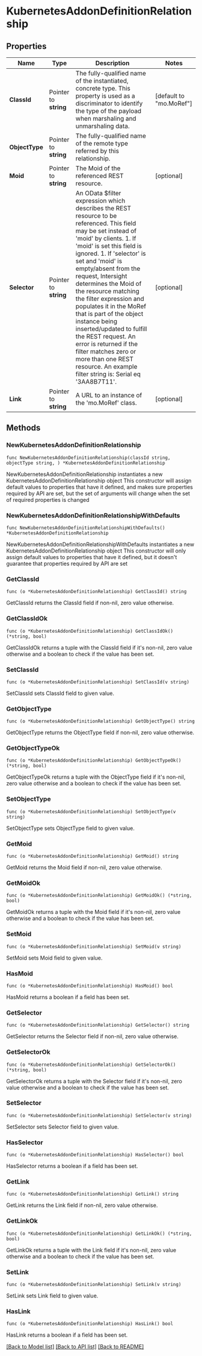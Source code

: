 # KubernetesAddonDefinitionRelationship

## Properties

Name | Type | Description | Notes
------------ | ------------- | ------------- | -------------
**ClassId** | Pointer to **string** | The fully-qualified name of the instantiated, concrete type. This property is used as a discriminator to identify the type of the payload when marshaling and unmarshaling data. | [default to "mo.MoRef"]
**ObjectType** | Pointer to **string** | The fully-qualified name of the remote type referred by this relationship. | 
**Moid** | Pointer to **string** | The Moid of the referenced REST resource. | [optional] 
**Selector** | Pointer to **string** | An OData $filter expression which describes the REST resource to be referenced. This field may be set instead of &#39;moid&#39; by clients. 1. If &#39;moid&#39; is set this field is ignored. 1. If &#39;selector&#39; is set and &#39;moid&#39; is empty/absent from the request, Intersight determines the Moid of the resource matching the filter expression and populates it in the MoRef that is part of the object instance being inserted/updated to fulfill the REST request. An error is returned if the filter matches zero or more than one REST resource. An example filter string is: Serial eq &#39;3AA8B7T11&#39;. | [optional] 
**Link** | Pointer to **string** | A URL to an instance of the &#39;mo.MoRef&#39; class. | [optional] 

## Methods

### NewKubernetesAddonDefinitionRelationship

`func NewKubernetesAddonDefinitionRelationship(classId string, objectType string, ) *KubernetesAddonDefinitionRelationship`

NewKubernetesAddonDefinitionRelationship instantiates a new KubernetesAddonDefinitionRelationship object
This constructor will assign default values to properties that have it defined,
and makes sure properties required by API are set, but the set of arguments
will change when the set of required properties is changed

### NewKubernetesAddonDefinitionRelationshipWithDefaults

`func NewKubernetesAddonDefinitionRelationshipWithDefaults() *KubernetesAddonDefinitionRelationship`

NewKubernetesAddonDefinitionRelationshipWithDefaults instantiates a new KubernetesAddonDefinitionRelationship object
This constructor will only assign default values to properties that have it defined,
but it doesn't guarantee that properties required by API are set

### GetClassId

`func (o *KubernetesAddonDefinitionRelationship) GetClassId() string`

GetClassId returns the ClassId field if non-nil, zero value otherwise.

### GetClassIdOk

`func (o *KubernetesAddonDefinitionRelationship) GetClassIdOk() (*string, bool)`

GetClassIdOk returns a tuple with the ClassId field if it's non-nil, zero value otherwise
and a boolean to check if the value has been set.

### SetClassId

`func (o *KubernetesAddonDefinitionRelationship) SetClassId(v string)`

SetClassId sets ClassId field to given value.


### GetObjectType

`func (o *KubernetesAddonDefinitionRelationship) GetObjectType() string`

GetObjectType returns the ObjectType field if non-nil, zero value otherwise.

### GetObjectTypeOk

`func (o *KubernetesAddonDefinitionRelationship) GetObjectTypeOk() (*string, bool)`

GetObjectTypeOk returns a tuple with the ObjectType field if it's non-nil, zero value otherwise
and a boolean to check if the value has been set.

### SetObjectType

`func (o *KubernetesAddonDefinitionRelationship) SetObjectType(v string)`

SetObjectType sets ObjectType field to given value.


### GetMoid

`func (o *KubernetesAddonDefinitionRelationship) GetMoid() string`

GetMoid returns the Moid field if non-nil, zero value otherwise.

### GetMoidOk

`func (o *KubernetesAddonDefinitionRelationship) GetMoidOk() (*string, bool)`

GetMoidOk returns a tuple with the Moid field if it's non-nil, zero value otherwise
and a boolean to check if the value has been set.

### SetMoid

`func (o *KubernetesAddonDefinitionRelationship) SetMoid(v string)`

SetMoid sets Moid field to given value.

### HasMoid

`func (o *KubernetesAddonDefinitionRelationship) HasMoid() bool`

HasMoid returns a boolean if a field has been set.

### GetSelector

`func (o *KubernetesAddonDefinitionRelationship) GetSelector() string`

GetSelector returns the Selector field if non-nil, zero value otherwise.

### GetSelectorOk

`func (o *KubernetesAddonDefinitionRelationship) GetSelectorOk() (*string, bool)`

GetSelectorOk returns a tuple with the Selector field if it's non-nil, zero value otherwise
and a boolean to check if the value has been set.

### SetSelector

`func (o *KubernetesAddonDefinitionRelationship) SetSelector(v string)`

SetSelector sets Selector field to given value.

### HasSelector

`func (o *KubernetesAddonDefinitionRelationship) HasSelector() bool`

HasSelector returns a boolean if a field has been set.

### GetLink

`func (o *KubernetesAddonDefinitionRelationship) GetLink() string`

GetLink returns the Link field if non-nil, zero value otherwise.

### GetLinkOk

`func (o *KubernetesAddonDefinitionRelationship) GetLinkOk() (*string, bool)`

GetLinkOk returns a tuple with the Link field if it's non-nil, zero value otherwise
and a boolean to check if the value has been set.

### SetLink

`func (o *KubernetesAddonDefinitionRelationship) SetLink(v string)`

SetLink sets Link field to given value.

### HasLink

`func (o *KubernetesAddonDefinitionRelationship) HasLink() bool`

HasLink returns a boolean if a field has been set.


[[Back to Model list]](../README.md#documentation-for-models) [[Back to API list]](../README.md#documentation-for-api-endpoints) [[Back to README]](../README.md)


